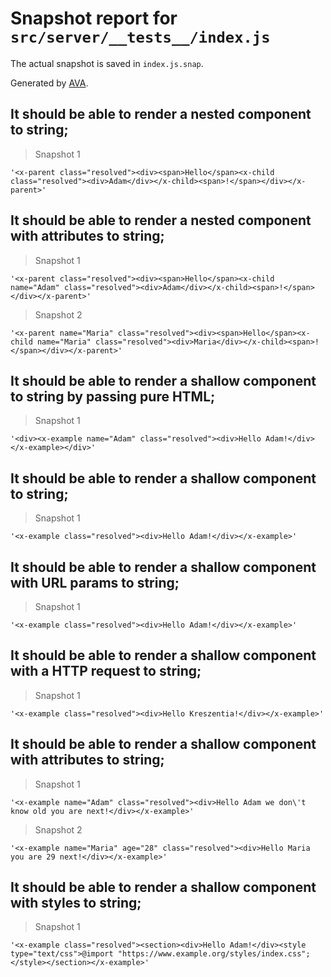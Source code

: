 # Snapshot report for `src/server/__tests__/index.js`

The actual snapshot is saved in `index.js.snap`.

Generated by [AVA](https://ava.li).

## It should be able to render a nested component to string;

> Snapshot 1

    '<x-parent class="resolved"><div><span>Hello</span><x-child class="resolved"><div>Adam</div></x-child><span>!</span></div></x-parent>'

## It should be able to render a nested component with attributes to string;

> Snapshot 1

    '<x-parent class="resolved"><div><span>Hello</span><x-child name="Adam" class="resolved"><div>Adam</div></x-child><span>!</span></div></x-parent>'

> Snapshot 2

    '<x-parent name="Maria" class="resolved"><div><span>Hello</span><x-child name="Maria" class="resolved"><div>Maria</div></x-child><span>!</span></div></x-parent>'

## It should be able to render a shallow component to string by passing pure HTML;

> Snapshot 1

    '<div><x-example name="Adam" class="resolved"><div>Hello Adam!</div></x-example></div>'

## It should be able to render a shallow component to string;

> Snapshot 1

    '<x-example class="resolved"><div>Hello Adam!</div></x-example>'

## It should be able to render a shallow component with URL params to string;

> Snapshot 1

    '<x-example class="resolved"><div>Hello Adam!</div></x-example>'

## It should be able to render a shallow component with a HTTP request to string;

> Snapshot 1

    '<x-example class="resolved"><div>Hello Kreszentia!</div></x-example>'

## It should be able to render a shallow component with attributes to string;

> Snapshot 1

    '<x-example name="Adam" class="resolved"><div>Hello Adam we don\'t know old you are next!</div></x-example>'

> Snapshot 2

    '<x-example name="Maria" age="28" class="resolved"><div>Hello Maria you are 29 next!</div></x-example>'

## It should be able to render a shallow component with styles to string;

> Snapshot 1

    '<x-example class="resolved"><section><div>Hello Adam!</div><style type="text/css">@import "https://www.example.org/styles/index.css";</style></section></x-example>'
